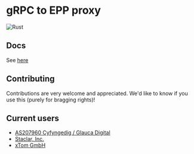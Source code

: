 # gRPC to EPP proxy

![Rust](https://github.com/AS207960/epp-proxy/workflows/Rust/badge.svg?branch=root)

## Docs
 
See [here](https://as207960.github.io/epp-proxy/epp_proxy/)

## Contributing

Contributions are very welcome and appreciated. We'd like to know if you use this 
(purely for bragging rights)!

## Current users

- [AS207960 Cyfyngedig / Glauca Digital](https://glauca.digital/)
- [Staclar, Inc.](https://staclar.com/)
- [xTom GmbH](https://xtom.com/)
